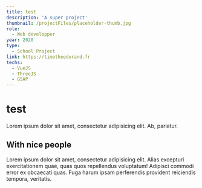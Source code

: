 ```yaml
---
title: test
description: 'A super project'
thumbnail: /projectFiles/placeholder-thumb.jpg
role:
  - Web developper
year: 2020
type:
  - School Project
link: https://timotheedurand.fr
techs:
  - VueJS
  - ThreeJS
  - GSAP
---
```


# test

Lorem ipsum dolor sit amet, consectetur adipisicing elit. Ab, pariatur.

## With nice people

Lorem ipsum dolor sit amet, consectetur adipisicing elit. Alias excepturi exercitationem quae, quas quos repellendus
voluptatum! Adipisci commodi error ex obcaecati quas. Fuga harum ipsam perferendis provident reiciendis tempora, veritatis.
